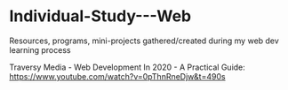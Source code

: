 # Individual-Study---Web
Resources, programs, mini-projects gathered/created during my web dev learning process  

Traversy Media - Web Development In 2020 - A Practical Guide: https://www.youtube.com/watch?v=0pThnRneDjw&t=490s
